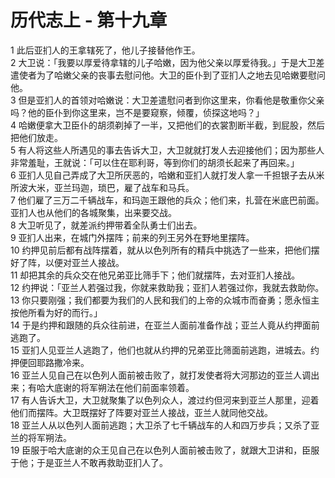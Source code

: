 # 历代志上 - 第十九章
  
 1 此后亚扪人的王拿辖死了，他儿子接替他作王。  
 2 大卫说：「我要以厚爱待拿辖的儿子哈嫩，因为他父亲以厚爱待我。」于是大卫差遣使者为了哈嫩父亲的丧事去慰问他。大卫的臣仆到了亚扪人之地去见哈嫩要慰问他。  
 3 但是亚扪人的首领对哈嫩说：大卫差遣慰问者到你这里来，你看他是敬重你父亲吗？他的臣仆到你这里来，岂不是要窥察，倾覆，侦探这地吗？」  
 4 哈嫩便拿大卫臣仆的胡须剃掉了一半，又把他们的衣裳割断半截，到屁股，然后把他们放走。  
 5 有人将这些人所遇见的事去告诉大卫，大卫就就打发人去迎接他们；因为那些人非常羞耻，王就说：「可以住在耶利哥，等到你们的胡须长起来了再回来。」  
 6 亚扪人见自己弄成了大卫所厌恶的，哈嫩和亚扪人就打发人拿一千担银子去从米所波大米，亚兰玛迦，琐巴，雇了战车和马兵。  
 7 他们雇了三万二千辆战车，和玛迦王跟他的兵众；他们来，扎营在米底巴前面。亚扪人也从他们的各城聚集，出来要交战。  
 8 大卫听见了，就差派约押带着全队勇士们出去。  
 9 亚扪人出来，在城门外摆阵；前来的列王另外在野地里摆阵。  
 10 约押见前后都有战阵摆着，就从以色列所有的精兵中挑选了一些来，把他们摆好了阵，以便对亚兰人接战。  
 11 却把其余的兵众交在他兄弟亚比筛手下；他们就摆阵，去对亚扪人接战。  
 12 约押说：「亚兰人若强过我，你就来救助我；亚扪人若强过你，我就去救助你。  
 13 你只要刚强；我们都要为我们的人民和我们的上帝的众城市而奋勇；愿永恒主按他所看为好的而行。」  
 14 于是约押和跟随的兵众往前进，在亚兰人面前准备作战；亚兰人竟从约押面前逃跑了。  
 15 亚扪人见亚兰人逃跑了，他们也就从约押的兄弟亚比筛面前逃跑，进城去。约押便回耶路撒冷来。  
 16 亚兰人见自己在以色列人面前被击败了，就打发使者将大河那边的亚兰人调出来；有哈大底谢的将军朔法在他们前面率领着。  
 17 有人告诉大卫，大卫就聚集了以色列众人，渡过约但河来到亚兰人那里，迎着他们而摆阵。大卫既摆好了阵要对亚兰人接战，亚兰人就同他交战。  
 18 亚兰人从以色列人面前逃跑；大卫杀了七千辆战车的人和四万步兵；又杀了亚兰的将军朔法。  
 19 臣服于哈大底谢的众王见自己在以色列人面前被击败了，就跟大卫讲和，臣服于他；于是亚兰人不敢再救助亚扪人了。